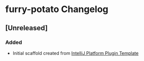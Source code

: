 <!-- Keep a Changelog guide -> https://keepachangelog.com -->

# furry-potato Changelog

## [Unreleased]
### Added
- Initial scaffold created from [IntelliJ Platform Plugin Template](https://github.com/JetBrains/intellij-platform-plugin-template)
